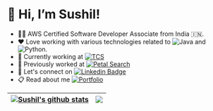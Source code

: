 # 👋 Hi, I’m Sushil!

- 👨‍💻 AWS Certified Software Developer Associate from India 🇮🇳.
- ❤️ Love working with various technologies related to 
![Java](https://img.shields.io/badge/-Java-007396?style=?style=plastic&logo=java&logoColor=orange) and 
![Python](https://img.shields.io/badge/-Python-3776AB?style=plastic&logo=python&logoColor=white).
- 💼 Currently working at [![TCS](https://img.shields.io/badge/-TCS-486AAE?style=?style=plastic&logo=tata&logoColor=white)](https://www.tcs.com/what-we-do/services/cloud/aws)
- 💼 Previously worked at [![Petal Search](https://img.shields.io/badge/-petalsearch-02B3E4?style=?style=plastic&logo=huawei&logoColor=white)](https://petalsearch.com/search?query=cricket)
- 🔗 Let's connect on [![Linkedin Badge](https://img.shields.io/badge/-sushilprasad-blue?style=plastic&logo=linkedin&logoColor=white&link=https://www.linkedin.com/in/sushilprasad/)](https://www.linkedin.com/in/sushilprasad)
- 📋 Read about me [![Portfolio](https://img.shields.io/badge/-Portfolio-0CAA41?style=plastic&logo=glassdoor&logoColor=white)](https://smallintro.github.io)

| <a href="https://github.com/anuraghazra/github-readme-stats" rel="nofollow" target="_blank"><img align="center" src="https://github-readme-stats.vercel.app/api?username=smallintro&show_icons=true&include_all_commits=true&theme=buefy&hide_border=true" alt="Sushil's github stats" /></a> | <a href="https://github.com/smallintro?tab=repositories"><img align="center" src="https://github-readme-stats.vercel.app/api/top-langs/?username=smallintro&layout=compact&theme=buefy&hide_border=true" /></a> |
| ------------- | ------------- |
